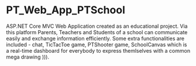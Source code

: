 # PT_Web_App_PTSchool
ASP.NET Core MVC Web Application created as an educational project. Via this platform Parents, Teachers and Students of a school can communicate easily and exchange information efficiently. Some extra functionalities are included - chat, TicTacToe game, PTShooter game, SchoolCanvas which is a real-time dashboard for everybody to express themlselves with a common mega drawing ))). 
